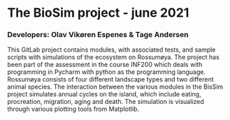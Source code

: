 # The BioSim project - june 2021
### Developers: Olav Vikøren Espenes & Tage Andersen

This GitLab project contains modules, with associated tests, and sample scripts with simulations of the ecosystem on 
Rossumøya. The project has been part of the assessment in the course INF200 which deals with programming in Pycharm with python as 
the programming language. Rossumøya consists of four different landscape types and two different animal species. 
The interaction between the various modules in the BisSim project simulates annual cycles on the island, which include eating, procreation, migration, aging and death. The simulation is visualized through various plotting tools from Matplotlib.


